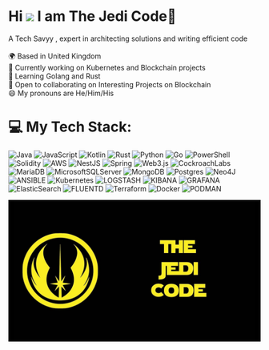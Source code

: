 Hi ![](https://user-images.githubusercontent.com/18350557/176309783-0785949b-9127-417c-8b55-ab5a4333674e.gif) I am The Jedi Code💫 
=====================================================================================================================================
A Tech Savyy , expert in architecting solutions and writing efficient code<br><br>🌍 Based in United Kingdom<br>🚀 Currently working on Kubernetes and Blockchain projects<br>🧠 Learning Golang and Rust<br>🤝 Open to collaborating on Interesting Projects on Blockchain<br>😄 My pronouns are He/Him/His<br>


# 💻 My Tech Stack:
![Java](https://img.shields.io/badge/java-%23ED8B00.svg?style=plastic&logo=openjdk&logoColor=white) ![JavaScript](https://img.shields.io/badge/javascript-%23323330.svg?style=plastic&logo=javascript&logoColor=%23F7DF1E) ![Kotlin](https://img.shields.io/badge/kotlin-%237F52FF.svg?style=plastic&logo=kotlin&logoColor=white) ![Rust](https://img.shields.io/badge/rust-%23000000.svg?style=plastic&logo=rust&logoColor=white) ![Python](https://img.shields.io/badge/python-3670A0?style=plastic&logo=python&logoColor=ffdd54) ![Go](https://img.shields.io/badge/go-%2300ADD8.svg?style=plastic&logo=go&logoColor=white) ![PowerShell](https://img.shields.io/badge/PowerShell-%235391FE.svg?style=plastic&logo=powershell&logoColor=white) ![Solidity](https://img.shields.io/badge/Solidity-%23363636.svg?style=plastic&logo=solidity&logoColor=white) ![AWS](https://img.shields.io/badge/AWS-%23FF9900.svg?style=plastic&logo=amazon-aws&logoColor=white) ![NestJS](https://img.shields.io/badge/nestjs-%23E0234E.svg?style=plastic&logo=nestjs&logoColor=white) ![Spring](https://img.shields.io/badge/spring-%236DB33F.svg?style=plastic&logo=spring&logoColor=white) ![Web3.js](https://img.shields.io/badge/web3.js-F16822?style=plastic&logo=web3.js&logoColor=white) ![CockroachLabs](https://img.shields.io/badge/Cockroach%20Labs-6933FF?style=plastic&logo=Cockroach%20Labs&logoColor=white) ![MariaDB](https://img.shields.io/badge/MariaDB-003545?style=plastic&logo=mariadb&logoColor=white) ![MicrosoftSQLServer](https://img.shields.io/badge/Microsoft%20SQL%20Server-CC2927?style=plastic&logo=microsoft%20sql%20server&logoColor=white) ![MongoDB](https://img.shields.io/badge/MongoDB-%234ea94b.svg?style=plastic&logo=mongodb&logoColor=white) ![Postgres](https://img.shields.io/badge/postgres-%23316192.svg?style=plastic&logo=postgresql&logoColor=white) ![Neo4J](https://img.shields.io/badge/Neo4j-008CC1?style=plastic&logo=neo4j&logoColor=white) ![ANSIBLE](https://img.shields.io/badge/ansible-%231A1918.svg?style=plastic&logo=ansible&logoColor=white) ![Kubernetes](https://img.shields.io/badge/kubernetes-%23326ce5.svg?style=plastic&logo=kubernetes&logoColor=white) ![LOGSTASH](https://img.shields.io/badge/logstash-005571.svg?style=plastic&logo=logstash) ![KIBANA](https://img.shields.io/badge/kibana-005571.svg?style=plastic&logo=kibana&logoColor=white&color=%23005571) ![GRAFANA](https://img.shields.io/badge/grafana-F46800.svg?style=plastic&logo=grafana&logoColor=white&color=%23F46800) ![ElasticSearch](https://img.shields.io/badge/-ElasticSearch-005571?style=plastic&logo=elasticsearch) ![FLUENTD](https://img.shields.io/badge/fluentd-0E83C8.svg?style=plastic&logo=fluentd&logoColor=white&color=%230E83C8) ![Terraform](https://img.shields.io/badge/terraform-%235835CC.svg?style=plastic&logo=terraform&logoColor=white) ![Docker](https://img.shields.io/badge/docker-%230db7ed.svg?style=plastic&logo=docker&logoColor=white) ![PODMAN](https://img.shields.io/badge/podman-892CA0.svg?style=plastic&logo=podman&logoColor=white)



![](https://github.com/rajmachawal09/rajmachawal09/blob/main/the%20jedi%20code.jpg?raw=true)
